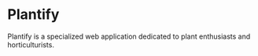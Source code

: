 # Plantify
Plantify is a specialized web application dedicated to plant enthusiasts and horticulturists.

